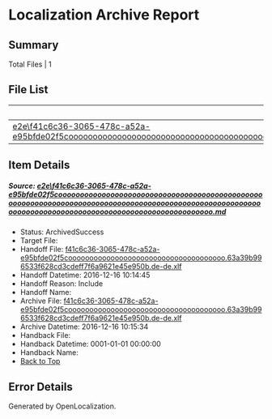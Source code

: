 # <a name='report-top'></a> Localization Archive Report

## Summary
 Total Files | 1

## File List
 Source File | Status | Details 
 ----------- | ------ | ------- 
 [e2e\f41c6c36-3065-478c-a52a-e95bfde02f5coooooooooooooooooooooooooooooooooooooooooooooooooooooooooooooooooooooooooooooooooooooooooooooooooooooooooooooooooooooooooooooooooooooooooooooooooooooooo.md](https://github.com/OpenLocalizationTestOrg/ol-test0/blob/2179333136f17848ff4cd5fe4c07908fb242a2a8/e2e/f41c6c36-3065-478c-a52a-e95bfde02f5coooooooooooooooooooooooooooooooooooooooooooooooooooooooooooooooooooooooooooooooooooooooooooooooooooooooooooooooooooooooooooooooooooooooooooooooooooooooo.md) | ArchivedSuccess | [Details](#ad97d86ac191bcaadc28715a1ba97400197afc001)

## Item Details
##### <a name='ad97d86ac191bcaadc28715a1ba97400197afc001'></a> Source: [e2e\f41c6c36-3065-478c-a52a-e95bfde02f5coooooooooooooooooooooooooooooooooooooooooooooooooooooooooooooooooooooooooooooooooooooooooooooooooooooooooooooooooooooooooooooooooooooooooooooooooooooooo.md](https://github.com/OpenLocalizationTestOrg/ol-test0/blob/2179333136f17848ff4cd5fe4c07908fb242a2a8/e2e/f41c6c36-3065-478c-a52a-e95bfde02f5coooooooooooooooooooooooooooooooooooooooooooooooooooooooooooooooooooooooooooooooooooooooooooooooooooooooooooooooooooooooooooooooooooooooooooooooooooooooo.md)
* Status: ArchivedSuccess
* Target File: 
* Handoff File: [f41c6c36-3065-478c-a52a-e95bfde02f5cooooooooooooooooooooooooooooooooooooo.63a39b996533f628cd3cdeff7f6a9621e45e950b.de-de.xlf](https://github.com/OpenLocalizationTestOrg/ol-test0-handoff/blob/109442c8e00df7d2187249930a50ff88804e0791/ol-handoff/OpenLocalizationTestOrg/ol-test0-dede/xinjiang/ht/f41c6c36-3065-478c-a52a-e95bfde02f5cooooooooooooooooooooooooooooooooooooo.63a39b996533f628cd3cdeff7f6a9621e45e950b.de-de.xlf)
* Handoff Datetime: 2016-12-16 10:14:45
* Handoff Reason: Include
* Handoff Name: 
* Archive File: [f41c6c36-3065-478c-a52a-e95bfde02f5cooooooooooooooooooooooooooooooooooooo.63a39b996533f628cd3cdeff7f6a9621e45e950b.de-de.xlf](https://github.com/OpenLocalizationTestOrg/ol-test0-handoff/blob/cf7b6cef34ddd4c6cbc0e8ea4a54aeecd5c57115/ol-archive/OpenLocalizationTestOrg/ol-test0-dede/xinjiang/ht/f41c6c36-3065-478c-a52a-e95bfde02f5cooooooooooooooooooooooooooooooooooooo.63a39b996533f628cd3cdeff7f6a9621e45e950b.de-de.xlf)
* Archive Datetime: 2016-12-16 10:15:34
* Handback File: 
* Handback Datetime: 0001-01-01 00:00:00
* Handback Name: 
* [Back to Top](#report-top)


## Error Details

Generated by OpenLocalization.
